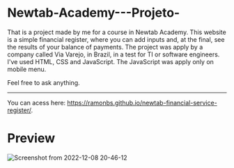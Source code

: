 # Newtab-Academy---Projeto-
That is a project made by me for a course in Newtab Academy.
This website is a simple financial register, where you can add inputs and, at the final, see the results of your balance of payments.
The project was apply by a company called Via Varejo, in Brazil, in a test for TI or software engineers.
I've used HTML, CSS and JavaScript. The JavaScript was apply only on mobile menu.

Feel free to ask anything.

-------------------------------------------------------------------------------------------------------------------------------------

You can acess here: https://ramonbs.github.io/newtab-financial-service-register/.

# Preview


![Screenshot from 2022-12-08 20-46-12](https://user-images.githubusercontent.com/70456830/206590396-87659702-295d-4782-8c43-7d824c5f0aad.png)
